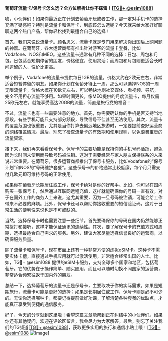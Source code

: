 **葡萄牙流量卡/保号卡怎么选？全方位解析让你不踩雷！[[TG💪+ @esim1088](https://t.me/s/esim1088)]**

嗨，小伙伴们！如果你最近正在计划去葡萄牙玩或者工作，那一定对手机卡的选择充满了疑惑吧？特别是流量卡和保号卡，到底该怎么选呢？今天就来给大家好好聊聊这两个热门产品，帮你轻松找到最适合自己的选择！

首先，我们来说说流量卡。顾名思义，流量卡就是专门用来解决你出国后上网问题的神器。在葡萄牙，各大运营商都有推出针对游客的流量卡套餐，比如Vodafone、NOS和MEO。这些流量卡通常有几种不同的选择：日包、周包和月包。日包适合短期停留的朋友，价格便宜，使用灵活；而周包和月包则更适合长时间逗留的人，性价比更高。

举个例子，Vodafone的流量卡提供每日1GB的流量，价格大约在2欧元左右，非常适合短暂停留的朋友。如果你计划在葡萄牙待上一周，那么可以选择NOS的一周无限流量卡，价格大概在10欧元左右，可以畅快地刷社交媒体、看视频、导航，完全不用担心流量不够用。如果时间更长，像MEO提供的月度流量卡，每月仅需25欧元左右，就能享受高达20GB的流量，简直是旅行党的福音！

不过，流量卡也有一些需要注意的地方。首先，你需要确认你的手机是否支持当地频段。有些手机可能只支持部分频段，导致信号不佳甚至无法使用。其次，流量卡的覆盖范围也很重要，尤其是当你打算去偏远地区旅游时，一定要提前查好运营商的网络覆盖情况。最后，别忘了检查流量卡的有效期和使用规则，以免浪费宝贵的流量资源。

接下来，我们再来看看保号卡。保号卡的主要功能是保持你的手机号码活跃，避免因为长时间未使用而导致号码被注销。这对于需要经常与家人朋友保持联系的人来说非常重要。在葡萄牙，很多运营商都推出了保号卡服务，比如Vodafone的“保号计划”和NOS的“号码维护套餐”。这些保号卡的价格通常比较低廉，每个月只需支付几欧元即可维持号码的正常使用。

如果你在葡萄牙长期居住或工作，保号卡绝对是你的好帮手。比如，你可以在国内购买一张保号卡，然后通过互联网远程充值，这样就能确保你的号码一直有效。对于在国外工作的商务人士来说，这尤其重要，因为一旦号码被注销，可能会给工作带来不必要的麻烦。此外，保号卡还可以帮助你接收重要的短信验证码，这对于日常生活的便利性来说也是不可或缺的。

当然，选择保号卡时也需要注意一些细节。首先要确保你的号码在国内仍然能够正常拨打和接听，这样才能保证通讯的连续性。其次，要了解保号卡的充值方式和周期，选择最适合自己需求的服务。另外，建议大家尽量选择信誉良好的运营商，以确保服务质量。

除了流量卡和保号卡，现在市面上还有一种非常方便的虚拟eSIM卡。这种卡不需要实体卡槽，直接通过手机应用就可以激活使用，非常适合经常出国的人士。比如，TG💪+ @esim1088 提供的eSIM卡服务，支持全球多个国家和地区，包括葡萄牙。它的优势在于操作简单、随买随用，而且可以随时切换不同国家的运营商，非常适合频繁往返于国内外的朋友。

总结一下，选择葡萄牙的流量卡还是保号卡，主要取决于你的实际需求。如果是短期旅行，流量卡可能是更好的选择；如果是长期居住或工作，保号卡则是必不可少的。无论你选择哪种卡，都要记得提前做好功课，了解清楚各种套餐的优缺点，才能真正享受到便捷的通信服务。

好了，今天的分享就到这里啦！希望这篇文章能帮到正在纠结中的小伙伴们。如果你还有其他疑问，欢迎在评论区留言，我会尽力为大家解答。最后，别忘了关注我们的TG频道[[TG💪+ @esim1088](https://t.me/s/esim1088)]，获取更多实用的旅行和通信小贴士哦！[[TG💪+ @esim1088](https://t.me/s/esim1088) ![Image](https://i.postimg.cc/4NQfJmqS/Snipaste-2025-05-13-00-14-12.png)]